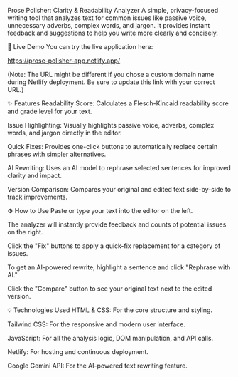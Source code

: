 Prose Polisher: Clarity & Readability Analyzer
A simple, privacy-focused writing tool that analyzes text for common issues like passive voice, unnecessary adverbs, complex words, and jargon. It provides instant feedback and suggestions to help you write more clearly and concisely.

🚀 Live Demo
You can try the live application here:

https://prose-polisher-app.netlify.app/

(Note: The URL might be different if you chose a custom domain name during Netlify deployment. Be sure to update this link with your correct URL.)

✨ Features
Readability Score: Calculates a Flesch-Kincaid readability score and grade level for your text.

Issue Highlighting: Visually highlights passive voice, adverbs, complex words, and jargon directly in the editor.

Quick Fixes: Provides one-click buttons to automatically replace certain phrases with simpler alternatives.

AI Rewriting: Uses an AI model to rephrase selected sentences for improved clarity and impact.

Version Comparison: Compares your original and edited text side-by-side to track improvements.

⚙️ How to Use
Paste or type your text into the editor on the left.

The analyzer will instantly provide feedback and counts of potential issues on the right.

Click the "Fix" buttons to apply a quick-fix replacement for a category of issues.

To get an AI-powered rewrite, highlight a sentence and click "Rephrase with AI."

Click the "Compare" button to see your original text next to the edited version.

💡 Technologies Used
HTML & CSS: For the core structure and styling.

Tailwind CSS: For the responsive and modern user interface.

JavaScript: For all the analysis logic, DOM manipulation, and API calls.

Netlify: For hosting and continuous deployment.

Google Gemini API: For the AI-powered text rewriting feature.